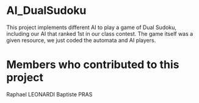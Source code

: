 # AI_DualSudoku

This project implements different AI to play a game of Dual Sudoku, including our AI that ranked 1st in our class contest. The game itself was a given resource, we just coded the automata and AI players.

# Members who contributed to this project

Raphael LEONARDI
Baptiste PRAS
